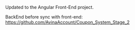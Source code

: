 Updated to the Angular Front-End project.


BackEnd before sync with front-end:
https://github.com/AvinaAccount/Coupon_System_Stage_2
